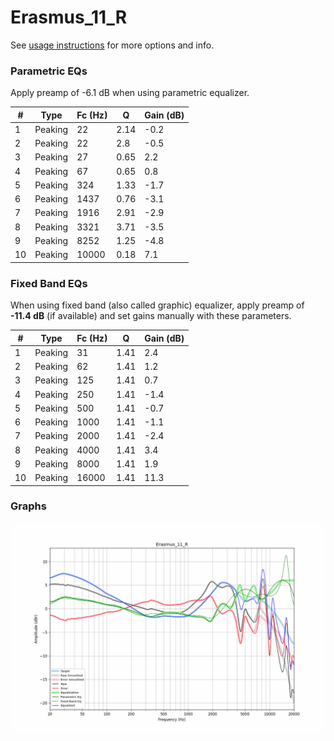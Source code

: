 # Erasmus_11_R
See [usage instructions](https://github.com/jaakkopasanen/AutoEq#usage) for more options and info.

### Parametric EQs
Apply preamp of -6.1 dB when using parametric equalizer.

|   # | Type    |   Fc (Hz) |    Q |   Gain (dB) |
|-----|---------|-----------|------|-------------|
|   1 | Peaking |        22 | 2.14 |        -0.2 |
|   2 | Peaking |        22 | 2.8  |        -0.5 |
|   3 | Peaking |        27 | 0.65 |         2.2 |
|   4 | Peaking |        67 | 0.65 |         0.8 |
|   5 | Peaking |       324 | 1.33 |        -1.7 |
|   6 | Peaking |      1437 | 0.76 |        -3.1 |
|   7 | Peaking |      1916 | 2.91 |        -2.9 |
|   8 | Peaking |      3321 | 3.71 |        -3.5 |
|   9 | Peaking |      8252 | 1.25 |        -4.8 |
|  10 | Peaking |     10000 | 0.18 |         7.1 |

### Fixed Band EQs
When using fixed band (also called graphic) equalizer, apply preamp of **-11.4 dB** (if available) and set gains manually with these parameters.

|   # | Type    |   Fc (Hz) |    Q |   Gain (dB) |
|-----|---------|-----------|------|-------------|
|   1 | Peaking |        31 | 1.41 |         2.4 |
|   2 | Peaking |        62 | 1.41 |         1.2 |
|   3 | Peaking |       125 | 1.41 |         0.7 |
|   4 | Peaking |       250 | 1.41 |        -1.4 |
|   5 | Peaking |       500 | 1.41 |        -0.7 |
|   6 | Peaking |      1000 | 1.41 |        -1.1 |
|   7 | Peaking |      2000 | 1.41 |        -2.4 |
|   8 | Peaking |      4000 | 1.41 |         3.4 |
|   9 | Peaking |      8000 | 1.41 |         1.9 |
|  10 | Peaking |     16000 | 1.41 |        11.3 |

### Graphs
![](./Erasmus_11_R.png)
